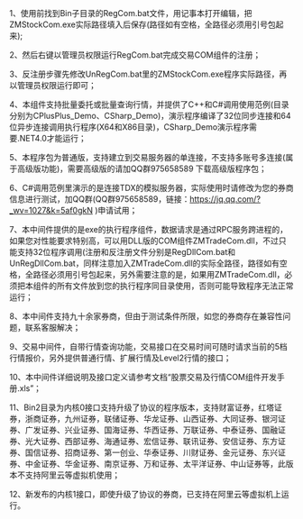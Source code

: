 ﻿1、使用前找到Bin子目录的RegCom.bat文件，用记事本打开编辑，把ZMStockCom.exe实际路径填入后保存(路径如有空格，全路径必须用引号包起来);

2、然后右键以管理员权限运行RegCom.bat完成交易COM组件的注册；

3、反注册步骤先修改UnRegCom.bat里的ZMStockCom.exe程序实际路径，再以管理员权限运行即可；

4、本组件支持批量委托或批量查询行情，并提供了C++和C#调用使用范例(目录分别为CPlusPlus_Demo、CSharp_Demo)，演示程序编译了32位同步连接和64位异步连接调用执行程序(X64和X86目录)，CSharp_Demo演示程序需要.NET4.0才能运行；

5、本程序包为普通版，支持建立到交易服务器的单连接，不支持多账号多连接(属于高级版功能)，需要高级版的请加QQ群975658589 下载高级版程序包；

6、C#调用范例里演示的是连接TDX的模拟服务器，实际使用时请修改为您的券商信息进行测试，加QQ群(QQ群975658589，链接：https://jq.qq.com/?_wv=1027&k=5af0gkN )申请试用；

7、本中间件提供的是exe的执行程序组件，数据请求是通过RPC服务跨进程的，如果您对性能要求特别高，可以用DLL版的COM组件ZMTradeCom.dll，不过只能支持32位程序调用(注册和反注册文件分别是RegDllCom.bat和UnRegDllCom.bat，同样注意加入ZMTradeCom.dll的实际全路径，路径如有空格，全路径必须用引号包起来，另外需要注意的是，如果用ZMTradeCom.dll，必须把本组件的所有文件放到您的执行程序同目录使用，否则可能导致程序无法正常运行；

8、本中间件支持九十余家券商，但由于测试条件所限，如您的券商存在兼容性问题，联系客服解决；

9、交易中间件，自带行情查询功能，交易接口在交易时间可随时请求当前的5档行情报价，另外提供普通行情、扩展行情及Level2行情的接口；

10、本中间件详细说明及接口定义请参考文档“股票交易及行情COM组件开发手册.xls”；

11、Bin2目录为内核0接口支持升级了协议的程序版本，支持财富证券，红塔证券，浙商证券，九州证券，联储证券、华龙证券、山西证券、大同证券、银河证券、广发证券、兴业证券、国海证券、华西证券、万联证券、中泰证券、国融证券、光大证券、西部证券、海通证券、宏信证券、联讯证券、安信证券、东方证券、国信证券、招商证券、第一创业、华泰证券、川财证券、金元证券、东兴证券、中金证券、华金证券、南京证券、万和证券、太平洋证券、中山证券等，此版本不支持阿里云等虚拟机使用；

12、新发布的内核1接口，即使升级了协议的券商，已支持在阿里云等虚拟机上运行。
